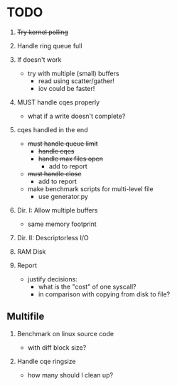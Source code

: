 # TODO

1. ~~Try kernel polling~~
2. Handle ring queue full
3. If doesn't work
    - try with multiple (small) buffers
        - read using scatter/gather!
        - iov could be faster!

4. MUST handle cqes properly
    - what if a write doesn't complete?

5. cqes handled in the end
    - ~~must handle queue limit~~
        - ~~handle cqes~~
        - ~~handle max files open~~
            - add to report
    - ~~must handle close~~
        - add to report
    - make benchmark scripts for multi-level file
        - use generator.py

6. Dir. I: Allow multiple buffers
    - same memory footprint

7. Dir. II: Descriptorless I/O

8. RAM Disk

9. Report
    - justify decisions:
        - what is the "cost" of one syscall?
        - in comparison with copying from disk to file?
    

## Multifile

1. Benchmark on linux source code
    - with diff block size?

2. Handle cqe ringsize
    - how many should I clean up?